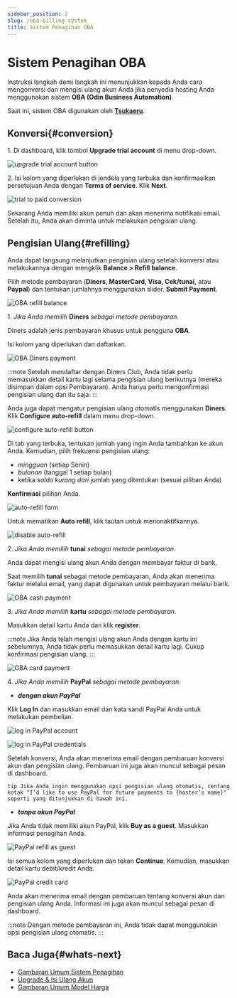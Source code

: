 ```yaml
---
sidebar_position: 2
slug: /oba-billing-system
title: Sistem Penagihan OBA
---
```


# Sistem Penagihan OBA

Instruksi langkah demi langkah ini menunjukkan kepada Anda cara mengonversi dan mengisi ulang akun Anda jika penyedia hosting Anda menggunakan sistem **OBA (Odin Business Automation)**.

Saat ini, sistem OBA digunakan oleh **[Tsukaeru](https://docs.dewacloud.com/docs/partners/tsukaeru/)**.

## Konversi{#conversion}

1\. Di dashboard, klik tombol **Upgrade trial account** di menu drop-down.

![upgrade trial account button](#)

2\. Isi kolom yang diperlukan di jendela yang terbuka dan konfirmasikan persetujuan Anda dengan **Terms of service**. Klik **Next**.

![trial to paid conversion](#)

Sekarang Anda memiliki akun penuh dan akan menerima notifikasi email. Setelah itu, Anda akan diminta untuk melakukan pengisian ulang.

## Pengisian Ulang{#refilling}

Anda dapat langsung melanjutkan pengisian ulang setelah konversi atau melakukannya dengan mengklik **Balance > Refill balance**.

Pilih metode pembayaran (**Diners, MasterCard, Visa, Cek/tunai,** atau **Paypal**) dan tentukan jumlahnya menggunakan slider. **Submit Payment**.

![OBA refill balance](#)

1\. _Jika Anda memilih_ **Diners** _sebagai metode pembayaran_.

Diners adalah jenis pembayaran khusus untuk pengguna **OBA**.

Isi kolom yang diperlukan dan daftarkan.

![OBA Diners payment](#)

:::note Setelah mendaftar dengan Diners Club, Anda tidak perlu memasukkan detail kartu lagi selama pengisian ulang berikutnya (mereka disimpan dalam opsi Pembayaran). Anda hanya perlu mengonfirmasi pengisian ulang dan itu saja. :::

Anda juga dapat mengatur pengisian ulang otomatis menggunakan **Diners**. Klik **Configure auto-refill** dalam menu drop-down.

![configure auto-refill button](#)

Di tab yang terbuka, tentukan jumlah yang ingin Anda tambahkan ke akun Anda. Kemudian, pilih frekuensi pengisian ulang:

* _mingguan_ (setiap Senin)
* _bulanan_ (tanggal 1 setiap bulan)
* ketika _saldo kurang dari_ jumlah yang ditentukan (sesuai pilihan Anda)

**Konfirmasi** pilihan Anda.

![auto-refill form](#)

Untuk mematikan **Auto refill**, klik tautan untuk menonaktifkannya.

![disable auto-refill](#)

2\. _Jika Anda memilih_ **tunai** _sebagai metode pembayaran_.

Anda dapat mengisi ulang akun Anda dengan membayar faktur di bank.

Saat memilih **tunai** sebagai metode pembayaran, Anda akan menerima faktur melalui email, yang dapat digunakan untuk pembayaran melalui bank.

![OBA cash payment](#)

3\. _Jika Anda memilih_ **kartu** _sebagai metode pembayaran_.

Masukkan detail kartu Anda dan klik **register**.

:::note Jika Anda telah mengisi ulang akun Anda dengan kartu ini sebelumnya, Anda tidak perlu memasukkan detail kartu lagi. Cukup konfirmasi pengisian ulang. :::

![OBA card payment](#)

4\. _Jika Anda memilih_ **PayPal** _sebagai metode pembayaran_.

* _**dengan akun PayPal**_

Klik **Log In** dan masukkan email dan kata sandi PayPal Anda untuk melakukan pembelian.

![log in PayPal account](#)

![log in PayPal credentials](#)

Setelah konversi, Anda akan menerima email dengan pembaruan konversi akun dan pengisian ulang. Pembaruan ini juga akan muncul sebagai pesan di dashboard.

`tip Jika Anda ingin menggunakan opsi pengisian ulang otomatis, centang kotak "I’d like to use PayPal for future payments to {hoster’s name}" seperti yang ditunjukkan di bawah ini.`

* _**tanpa akun PayPal**_

Jika Anda tidak memiliki akun PayPal, klik **Buy as a guest**. Masukkan informasi penagihan Anda.

![PayPal refill as guest](#)

Isi semua kolom yang diperlukan dan tekan **Continue**. Kemudian, masukkan detail kartu debit/kredit Anda.

![PayPal credit card](#)

Anda akan menerima email dengan pembaruan tentang konversi akun dan pengisian ulang Anda. Informasi ini juga akan muncul sebagai pesan di dashboard.

:::note Dengan metode pembayaran ini, Anda tidak dapat menggunakan opsi pengisian ulang otomatis. :::

## Baca Juga{#whats-next}

* [Gambaran Umum Sistem Penagihan](https://docs.dewacloud.com/docs/billing-system/)
* [Upgrade & Isi Ulang Akun](https://docs.dewacloud.com/docs/upgrade-refill-account/)
* [Gambaran Umum Model Harga](https://docs.dewacloud.com/docs/pricing-model/)